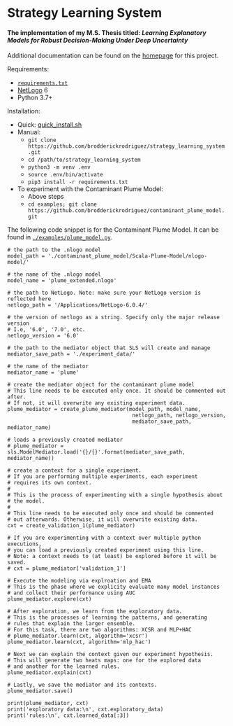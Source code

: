# Strategy Learning System 
#### The implementation of my M.S. Thesis titled: *Learning Explanatory Models for Robust Decision-Making Under Deep Uncertainty*

Additional documentation can be found on the [homepage](http://brodderick.com/thesis) for this project.

Requirements:
* [`requirements.txt`](https://github.com/brodderickrodriguez/strategy_learning_system/blob/master/requirements.txt)
* [NetLogo](https://ccl.northwestern.edu/netlogo/download.shtml) 6
* Python 3.7+

Installation: 
* Quick: [quick_install.sh](https://github.com/brodderickrodriguez/strategy_learning_system/blob/master/quick_install.py)
* Manual:
  * `git clone https://github.com/brodderickrodriguez/strategy_learning_system.git`
  * `cd /path/to/strategy_learning_system`
  * `python3 -m venv .env`
  * `source .env/bin/activate`
  * `pip3 install -r requirements.txt`
* To experiment with the Contaminant Plume Model:
  * Above steps
  * `cd examples; git clone https://github.com/brodderickrodriguez/contaminant_plume_model.git`


The following code snippet is for the Contaminant Plume Model. It can be found in [`./examples/plume_model.py`](https://github.com/brodderickrodriguez/strategy_learning_system/blob/master/examples/plume_model.py).

    # the path to the .nlogo model
	model_path = './contaminant_plume_model/Scala-Plume-Model/nlogo-model/'
	
	# the name of the .nlogo model
	model_name = 'plume_extended.nlogo'

	# the path to NetLogo. Note: make sure your NetLogo version is reflected here
	netlogo_path = '/Applications/NetLogo-6.0.4/'

	# the version of netlogo as a string. Specify only the major release version
	# I.e, '6.0', '7.0', etc.
	netlogo_version = '6.0'

	# the path to the mediator object that SLS will create and manage
	mediator_save_path = './experiment_data/'

	# the name of the mediator
	mediator_name = 'plume'
	
	# create the mediator object for the contaminant plume model
	# This line needs to be executed only once. It should be commented out after.
	# If not, it will overwrite any existing experiment data.
	plume_mediator = create_plume_mediator(model_path, model_name, 
											netlogo_path, netlogo_version, 
											mediator_save_path, mediator_name)

	# loads a previously created mediator
	# plume_mediator = sls.ModelMediator.load('{}/{}'.format(mediator_save_path, mediator_name))

	# create a context for a single experiment.
	# If you are performing multiple experiments, each experiment 
	# requires its own context.
	#
	# This is the process of experimenting with a single hypothesis about
	# the model.
	#
	# This line needs to be executed only once and should be commented
	# out afterwards. Otherwise, it will overwrite existing data. 
	cxt = create_validation_1(plume_mediator)

	# If you are experimenting with a context over multiple python executions,
	# you can load a previously created experiment using this line.
	# Note: a context needs to (at least) be explored before it will be saved.
	# cxt = plume_mediator['validation_1']

	# Execute the modeling via explroation and EMA 
	# This is the phase where we explicity evaluate many model instances 
	# and collect their performance using AUC
	plume_mediator.explore(cxt)

	# After exploration, we learn from the exploratory data. 
	# This is the processes of learning the patterns, and generating 
	# rules that explain the larger ensemble.
	# For this task, there are two algorithms: XCSR and MLP+HAC
	# plume_mediator.learn(cxt, algorithm='xcsr')
	plume_mediator.learn(cxt, algorithm='mlp_hac')

	# Next we can explain the context given our experiment hypothesis.
	# This will generate two heats maps: one for the explored data
	# and another for the learned rules.
	plume_mediator.explain(cxt)

	# Lastly, we save the mediator and its contexts.
	plume_mediator.save()

	print(plume_mediator, cxt)
	print('exploratory data:\n', cxt.exploratory_data)
	print('rules:\n', cxt.learned_data[:3])




